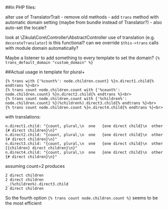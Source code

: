 ##in PHP files:

alter use of TranslatorTrait
    - remove old methods
    - add `trans` method with automatic domain setting (maybe from bundle instead of Translator?)
    - also auto-set the locale?

look at \Zikula\Core\Controller\AbstractController use of translation (e.g. `decorateTranslator`) is this functional?
 can we override `$this->trans` calls with module domain automatically?

Maybe a listener to add something to every template to set the domain?
    `{% trans_default_domain "custom_domain" %}`

##Actual usage in template for plural+

    {% trans with {'%count%': node.children.count} %}n.direct1.child{% endtrans %}<br>
    {% trans count node.children.count with {'%count%': node.children.count} %}n.direct2.child{% endtrans %}<br>
    {% trans count node.children.count with {'%children%': node.children.count} %}(%children%).direct3.child{% endtrans %}<br>
    {% trans count node.children.count %}n.direct4.child{% endtrans %}<br>

with translations:

    n.direct1.child: "{count, plural,\n  one   {one direct child}\n  other {# direct children}\n}"
    n.direct2.child: "{count, plural,\n  one   {one direct child}\n  other {# direct children}\n}"
    n.direct3.child: "{count, plural,\n  one   {one direct child}\n  other {{children} direct children}\n}"
    n.direct4.child: "{count, plural,\n  one   {one direct child}\n  other {# direct children}\n}"

assuming count=2 produces

    2 direct children
    2 direct children
    __(%children%).direct3.child
    2 direct children

So the fourth option `{% trans count node.children.count %}` seems to be the most efficient
